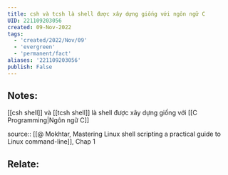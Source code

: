 ```yaml
---
title: csh và tcsh là shell được xây dựng giống với ngôn ngữ C
UID: 221109203056
created: 09-Nov-2022
tags:
  - 'created/2022/Nov/09'
  - 'evergreen'
  - 'permanent/fact'
aliases: '221109203056'
publish: False
---
```

## Notes:
[[csh shell]] và [[tcsh shell]] là shell được xây dựng giống với [[C Programming|Ngôn ngữ C]]

source:: [[@ Mokhtar, Mastering Linux shell scripting a practical guide to Linux command-line]], Chap 1

## Relate:
